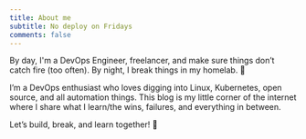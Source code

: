 ```yaml
---
title: About me
subtitle: No deploy on Fridays
comments: false
---
```


By day, I'm a DevOps Engineer, freelancer, and make sure things don’t catch fire (too often). By night, I break things in my homelab. 🚀

I’m a DevOps enthusiast who loves digging into Linux, Kubernetes, open source, and all  automation things. This blog is my little corner of the internet where I share what I learn/the wins, failures, and everything in between.

Let’s build, break, and learn together! 🚀
